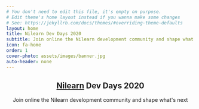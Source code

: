 ```yaml
---
# You don't need to edit this file, it's empty on purpose.
# Edit theme's home layout instead if you wanna make some changes
# See: https://jekyllrb.com/docs/themes/#overriding-theme-defaults
layout: home
title: Nilearn Dev Days 2020
subtitle: Join online the Nilearn development community and shape what's next 
icon: fa-home
order: 1
cover-photo: assets/images/banner.jpg
auto-header: none
---
```


<header>
  <h2 class="alt"><a href="http://http://nilearn.github.io/">Nilearn</a> Dev Days  2020</h2>
  <p>Join online the Nilearn development community and shape what's next</p>
</header>



